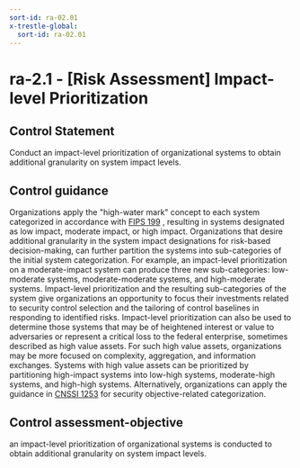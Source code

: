 ```yaml
---
sort-id: ra-02.01
x-trestle-global:
  sort-id: ra-02.01
---
```


# ra-2.1 - \[Risk Assessment\] Impact-level Prioritization

## Control Statement

Conduct an impact-level prioritization of organizational systems to obtain additional granularity on system impact levels.

## Control guidance

Organizations apply the "high-water mark" concept to each system categorized in accordance with [FIPS 199](#628d22a1-6a11-4784-bc59-5cd9497b5445) , resulting in systems designated as low impact, moderate impact, or high impact. Organizations that desire additional granularity in the system impact designations for risk-based decision-making, can further partition the systems into sub-categories of the initial system categorization. For example, an impact-level prioritization on a moderate-impact system can produce three new sub-categories: low-moderate systems, moderate-moderate systems, and high-moderate systems. Impact-level prioritization and the resulting sub-categories of the system give organizations an opportunity to focus their investments related to security control selection and the tailoring of control baselines in responding to identified risks. Impact-level prioritization can also be used to determine those systems that may be of heightened interest or value to adversaries or represent a critical loss to the federal enterprise, sometimes described as high value assets. For such high value assets, organizations may be more focused on complexity, aggregation, and information exchanges. Systems with high value assets can be prioritized by partitioning high-impact systems into low-high systems, moderate-high systems, and high-high systems. Alternatively, organizations can apply the guidance in [CNSSI 1253](#4e4fbc93-333d-45e6-a875-de36b878b6b9) for security objective-related categorization.

## Control assessment-objective

an impact-level prioritization of organizational systems is conducted to obtain additional granularity on system impact levels.
